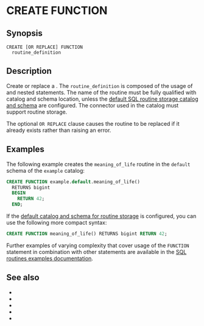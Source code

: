 # CREATE FUNCTION

## Synopsis

```text
CREATE [OR REPLACE] FUNCTION
  routine_definition
```

## Description

Create or replace a [](routine-catalog). The `routine_definition` is composed of
the usage of [](/udf/function) and nested statements. The name of the
routine must be fully qualified with catalog and schema location, unless the
[default SQL routine storage catalog and
schema](/admin/properties-sql-environment) are configured. The connector used in
the catalog must support routine storage.

The optional `OR REPLACE` clause causes the routine to be replaced if it already
exists rather than raising an error.

## Examples

The following example creates the `meaning_of_life` routine in the `default`
schema of the `example` catalog:

```sql
CREATE FUNCTION example.default.meaning_of_life()
  RETURNS bigint
  BEGIN
    RETURN 42;
  END;
```

If the [default catalog and schema for routine
storage](/admin/properties-sql-environment) is configured, you can use the
following more compact syntax:

```sql
CREATE FUNCTION meaning_of_life() RETURNS bigint RETURN 42;
```

Further examples of varying complexity that cover usage of the `FUNCTION`
statement in combination with other statements are available in the [SQL
routines examples documentation](/udf/sql/examples).

## See also

* [](/sql/drop-function)
* [](/sql/show-create-function)
* [](/sql/show-functions)
* [](/udf)
* [](/admin/properties-sql-environment)
